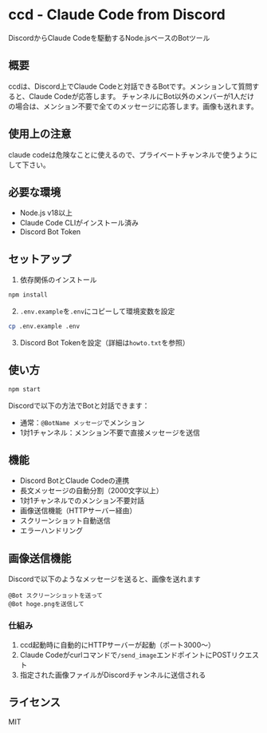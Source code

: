 # ccd - Claude Code from Discord


DiscordからClaude Codeを駆動するNode.jsベースのBotツール

## 概要

ccdは、Discord上でClaude Codeと対話できるBotです。メンションして質問すると、Claude Codeが応答します。
チャンネルにBot以外のメンバーが1人だけの場合は、メンション不要で全てのメッセージに応答します。画像も送れます。

## 使用上の注意

claude codeは危険なことに使えるので、プライベートチャンネルで使うようにして下さい。



## 必要な環境

- Node.js v18以上
- Claude Code CLIがインストール済み
- Discord Bot Token

## セットアップ

1. 依存関係のインストール
```bash
npm install
```

2. `.env.example`を`.env`にコピーして環境変数を設定
```bash
cp .env.example .env
```

3. Discord Bot Tokenを設定（詳細は`howto.txt`を参照）

## 使い方

```bash
npm start
```

Discordで以下の方法でBotと対話できます：
- 通常：`@BotName メッセージ`でメンション
- 1対1チャンネル：メンション不要で直接メッセージを送信

## 機能

- Discord BotとClaude Codeの連携
- 長文メッセージの自動分割（2000文字以上）
- 1対1チャンネルでのメンション不要対話
- 画像送信機能（HTTPサーバー経由）
- スクリーンショット自動送信
- エラーハンドリング

## 画像送信機能

Discordで以下のようなメッセージを送ると、画像を送れます

```
@Bot スクリーンショットを送って
@Bot hoge.pngを送信して
```


### 仕組み
1. ccd起動時に自動的にHTTPサーバーが起動（ポート3000〜）
2. Claude Codeがcurlコマンドで`/send_image`エンドポイントにPOSTリクエスト
3. 指定された画像ファイルがDiscordチャンネルに送信される


## ライセンス
MIT
